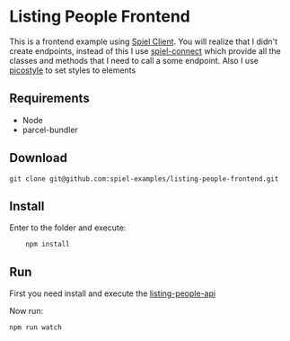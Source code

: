 # Listing People Frontend

This is a frontend example using [Spiel Client](https://github.com/spieljs/spiel-client). You will realize that I didn't create endpoints, instead of this I use [spiel-connect](https://github.com/spieljs/spiel-connect) which provide all the classes and methods that I need to call a some endpoint. Also I use [picostyle](https://github.com/morishitter/picostyle) to set styles to elements

## Requirements

* Node
* parcel-bundler

## Download

`git clone git@github.com:spiel-examples/listing-people-frontend.git`

## Install

Enter to the folder and execute:

```
    npm install
```

## Run

First you need install and execute the [listing-people-api](https://github.com/spiel-examples/listing-people-api)

Now run:

`npm run watch`